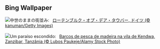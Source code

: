 ## Bing Wallpaper
![](https://www.bing.com/th?id=OHR.MedievalRothenburg_JA-JP3111613598_UHD.jpg&w=1000)中世のままの街並み:&nbsp;&ensp;[ローテンブルク・オプ・デア・タウバー, ドイツ (© kanuman/Getty Images)](https://www.bing.com/th?id=OHR.MedievalRothenburg_JA-JP3111613598_UHD.jpg)
<br><br/>
![](https://www.bing.com/th?id=OHR.ZanzibarBoats_PT-BR1541762225_UHD.jpg&w=1000)Um paraíso escondido:&nbsp;&ensp;[Barcos de pesca de madeira na vila de Kendwa, Zanzibar, Tanzânia (© Lubos Paukeje/Alamy Stock Photo)](https://www.bing.com/th?id=OHR.ZanzibarBoats_PT-BR1541762225_UHD.jpg)
<br><br/>
